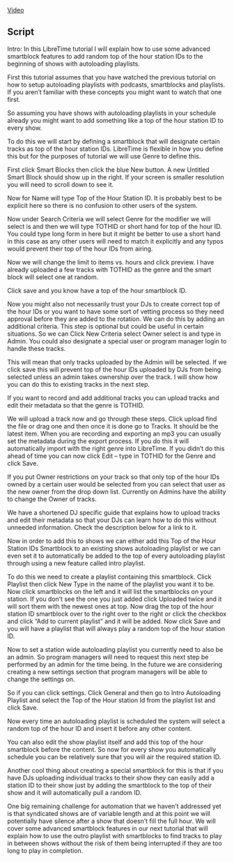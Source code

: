 [Video](https://youtu.be/XCXZyDBf4jc)

## Script

Intro:
In this LibreTime tutorial I will explain how to use some advanced smartblock features to add random top of the hour station IDs to the beginning of shows with autoloading playlists.

First this tutorial assumes that you have watched the previous tutorial on how to setup autoloading playlists with podcasts, smartblocks and playlists. If you aren’t familiar with these concepts you might want to watch that one first.

So assuming you have shows with autoloading playlists in your schedule already you might want to add something like a top of the hour station ID to every show.

To do this we will start by defining a smartblock that will designate certain tracks as top of the hour station IDs. LibreTime is flexible in how you define this but for the purposes of tutorial we will use Genre to define this.

First click Smart Blocks then click the blue New button. A new Untitled Smart Block should show up in the right. If your screen is smaller resolution you will need to scroll down to see it.

Now for Name will type Top of the Hour Station ID. It is probably best to be explicit here so there is no confusion to other users of the system.

Now under Search Criteria we will select Genre for the modifier we will select is and then we will type TOTHID or short hand for top of the hour ID. You could type long form in here but it might be better to use a short hand in this case as any other users will need to match it explicitly and any typos would prevent their top of the hour IDs from airing.

Now we will change the limit to items vs. hours and click preview.
I have already uploaded a few tracks with TOTHID as the genre and the smart block will select one at random.

Click save and you know have a top of the hour smartblock ID.

Now you might also not necessarily trust your DJs to create correct top of the hour IDs or you want to have some sort of vetting process so they need approval before they are added to the rotation. We can do this by adding an additional criteria. This step is optional but could be useful in certain situations. So we can Click New Criteria select Owner select is and type in Admin. You could also designate a special user or program manager login to handle these tracks.

This will mean that only tracks uploaded by the Admin will be selected. If we click save this will prevent top of the hour IDs uploaded by DJs from being selected unless an admin takes ownership over the track. I will show how you can do this to existing tracks in the next step.

If you want to record and add additional tracks you can upload tracks and edit their metadata so that the genre is TOTHID.

We will upload a track now and go through these steps. Click upload find the file or drag one and then once it is done go to Tracks. It should be the latest item. When you are recording and exporting an mp3 you can usually set the metadata during the export process. If you do this it will automatically import with the right genre into LibreTime. If you didn’t do this ahead of time you can now click Edit – type in TOTHID for the Genre and click Save.

If you put Owner restrictions on your track so that only top of the hour IDs owned by a certain user would be selected from you can select that user as the new owner from the drop down list. Currently on Admins have the ability to change the Owner of tracks.

We have a shortened DJ specific guide that explains how to upload tracks and edit their metadata so that your DJs can learn how to do this without unneeded information. Check the description below for a link to it.

Now in order to add this to shows we can either add this Top of the Hour Station IDs Smartblock to an existing shows autoloading playlist or we can even set it to automatically be added to the top of every autoloading playlist through using a new feature called intro playlist.

To do this we need to create a playlist containing this smartblock.
Click Playlist then click New
Type in the name of the playlist you want it to be.
Now click smartblocks on the left and it will list the smartblocks on your station.
If you don’t see the one you just added click Uploaded twice and it will sort them with the newest ones at top. Now drag the top of the hour station ID smartblock over to the right over to the right or click the checkbox and click “Add to current playlist” and it will be added. Now click Save and you will have a playlist that will always play a random top of the hour station ID.

Now to set a station wide autoloading playlist you currently need to also be an admin. So program managers will need to request this next step be performed by an admin for the time being. In the future we are considering creating a new settings section that program managers will be able to change the settings on.

So if you can click settings. Click General and then go to Intro Autoloading Playlist and select the Top of the Hour station Id from the playlist list and click Save.

Now every time an autoloading playlist is scheduled the system will select a random top of the hour ID and insert it before any other content.

You can also edit the show playlist itself and add this top of the hour smartblock before the content. So now for every show you automatically schedule you can be relatively sure that you will air the required station ID.

Another cool thing about creating a special smartblock for this is that if you have DJs uploading individual tracks to their show they can easily add a station ID to their show just by adding the smartblock to the top of their show and it will automatically pull a random ID.

One big remaining challenge for automation that we haven’t addressed yet is that syndicated shows are of variable length and at this point we will potentially have silence after a show that doesn’t fill the full hour. We will cover some advanced smartblock features in our next tutorial that will explain how to use the outro playlist with smartblocks to find tracks to play in between shows without the risk of them being interrupted if they are too long to play in completion.
